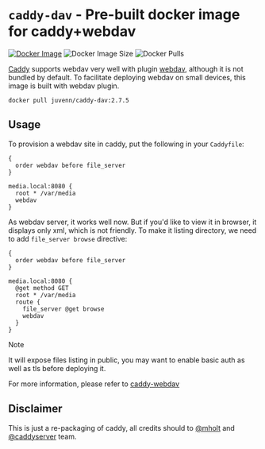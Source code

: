 `caddy-dav` - Pre-built docker image for caddy+webdav
===

[![Docker Image](https://img.shields.io/docker/v/juvenn/caddy-dav?label=juvenn%2Fcaddy-dav&style=flat-square)](https://hub.docker.com/r/juvenn/caddy-dav/tags)
![Docker Image Size ](https://img.shields.io/docker/image-size/juvenn/caddy-dav/2.7.5?style=flat-square)
![Docker Pulls](https://img.shields.io/docker/pulls/juvenn/caddy-dav?style=flat-square)

[Caddy](https://github.com/caddyserver/caddy) supports webdav very well with plugin [webdav](https://github.com/mholt/caddy-webdav), although it is not bundled by default. To facilitate deploying webdav on small devices, this image is built with webdav plugin.

```
docker pull juvenn/caddy-dav:2.7.5
```

Usage
---

To provision a webdav site in caddy, put the following in your `Caddyfile`:

```
{
  order webdav before file_server
}

media.local:8080 {
  root * /var/media
  webdav
}
```

As webdav server, it works well now. But if you'd like to view it in browser, it displays only xml, which is not friendly. To make it listing directory, we need to add `file_server browse` directive:

```
{
  order webdav before file_server
}

media.local:8080 {
  @get method GET
  root * /var/media
  route {
    file_server @get browse
    webdav
  }
}
```

> [!NOTE]
> It will expose files listing in public, you may want to enable basic auth as well as tls before deploying it.

For more information, please refer to [caddy-webdav](https://github.com/mholt/caddy-webdav)

Disclaimer
---

This is just a re-packaging of caddy, all credits should to [@mholt](https://github.com/mholt/caddy-webdav) and [@caddyserver](https://github.com/caddyserver/caddy) team.

